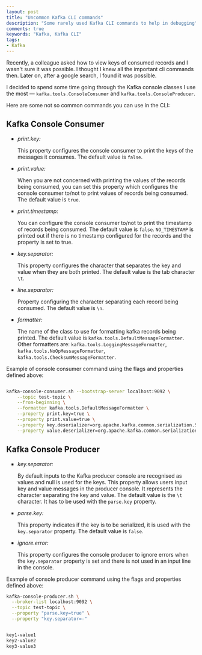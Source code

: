 ```yaml
---
layout: post
title: "Uncommon Kafka CLI commands"
description: "Some rarely used Kafka CLI commands to help in debugging"
comments: true
keywords: "Kafka, Kafka CLI"
tags:
- Kafka
---
```


<style>
ul {
  list-style-type: square;
  margin-bottom: 10px;
  padding-left: 30px;
}
ol {
  list-style-type: decimal;
  margin-bottom: 10px;
  padding-left: 30px;
}

h3 strong {
  font-weight:normal;
}
</style>


Recently, a colleague asked how to view keys of consumed records and I wasn't sure it was possible.  I thought I knew all the important cli commands then. Later on, after a google search, I found it was possible.
 
I decided to spend some time going through the Kafka console classes I use the most &mdash; `kafka.tools.ConsoleConsumer` and `kafka.tools.ConsoleProducer`.

Here are some not so common commands you can use in the CLI:

## Kafka Console Consumer

- *print.key:* 

    This property configures the console consumer to print the keys of the messages it consumes. The default value is `false`.
    
- *print.value:*

    When you are not concerned with printing the values of the records being consumed, you can set this property which configures the console consumer to/not to print values of records being consumed. The default value is `true`.

- *print.timestamp:*

    You can configure the console consumer to/not to print the timestamp of records being consumed. The default value is `false`. `NO_TIMESTAMP` is printed out if there is no timestamp configured for the records and the property is set to true.

- *key.separator:*

    This property configures the character that separates the key and value when they are both printed. The default value is the tab character `\t`.

- *line.separator:*

    Property configuring the character separating each record being consumed. The default value is `\n`.

- *formatter:*

    The name of the class to use for formatting kafka records being printed. The default value is `kafka.tools.DefaultMessageFormatter`.
    Other formatters are: `kafka.tools.LoggingMessageFormatter`, `kafka.tools.NoOpMessageFormatter`, `kafka.tools.ChecksumMessageFormatter`.



Example of console consumer command using the flags and properties defined above:

```sh

kafka-console-consumer.sh --bootstrap-server localhost:9092 \
    --topic test-topic \
    --from-beginning \
    --formatter kafka.tools.DefaultMessageFormatter \
    --property print.key=true \
    --property print.value=true \
    --property key.deserializer=org.apache.kafka.common.serialization.StringDeserializer \
    --property value.deserializer=org.apache.kafka.common.serialization.StringSerializer
```



## Kafka Console Producer

- *key.separator:*

    By default inputs to the Kafka producer console are recognised as values and null is used for the keys. This property allows users input key and value messages in the producer console.
    It represents the character separating the key and value. The default value is the `\t` character. It has to be used with the `parse.key` property.

- *parse.key:*

    This property indicates if the key is to be serialized, it is used with the `key.separator` property. The default value is `false`.

- *ignore.error:*

    This property configures the console producer to ignore errors when the `key.separator` property is set and there is not used in an input line in the console.


Example of console producer command using the flags and properties defined above:


```sh
kafka-console-producer.sh \
  --broker-list localhost:9092 \
  --topic test-topic \
  --property "parse.key=true" \
  --property "key.separator=-"


key1-value1
key2-value2
key3-value3
```
